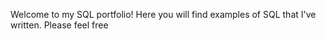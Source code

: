 Welcome to my SQL portfolio! Here you will find examples of SQL that I've written. Please feel free 
